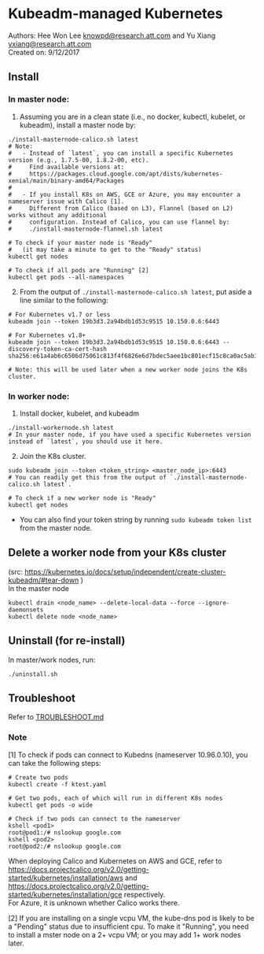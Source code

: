 # Kubeadm-managed Kubernetes
Authors: Hee Won Lee <knowpd@research.att.com> and Yu Xiang <yxiang@research.att.com>  
Created on: 9/12/2017

## Install
### In master node:
1. Assuming you are in a clean state (i.e., no docker, kubectl, kubelet, or kubeadm), install a master node by:  
```
./install-masternode-calico.sh latest
# Note:
#   - Instead of `latest`, you can install a specific Kubernetes version (e.g., 1.7.5-00, 1.8.2-00, etc).
#     Find available versions at:
#     https://packages.cloud.google.com/apt/dists/kubernetes-xenial/main/binary-amd64/Packages
#
#   - If you install K8s on AWS, GCE or Azure, you may encounter a nameserver issue with Calico [1].
#     Different from Calico (based on L3), Flannel (based on L2)  works without any additional 
#     configuration. Instead of Calico, you can use flannel by:
#     ./install-masternode-flannel.sh latest

# To check if your master node is "Ready"
#   (it may take a minute to get to the "Ready" status)
kubectl get nodes

# To check if all pods are "Running" [2]
kubectl get pods --all-namespaces
```

2. From the output of `./install-masternode-calico.sh latest`, put aside a line similar to the following:
```
# For Kubernetes v1.7 or less
kubeadm join --token 19b3d3.2a94bdb1d53c9515 10.150.0.6:6443

# For Kubernetes v1.8+
kubeadm join --token 19b3d3.2a94bdb1d53c9515 10.150.0.6:6443 --discovery-token-ca-cert-hash sha256:e61a4ab6c6506d75061c813f4f6826e6d7bdec5aee1bc801ecf15c8ca0ac5ab1

# Note: this will be used later when a new worker node joins the K8s cluster.
```

### In worker node:
1. Install docker, kubelet, and kubeadm
```
./install-workernode.sh latest
# In your master node, if you have used a specific Kubernetes version instead of `latest`, you should use it here.
```

2. Join the K8s cluster.
```
sudo kubeadm join --token <token_string> <master_node_ip>:6443
# You can readily get this from the output of `./install-masternode-calico.sh latest`.

# To check if a new worker node is "Ready"
kubectl get nodes
```
- You can also find your token string by running `sudo kubeadm token list` from the master node.

## Delete a worker node from your K8s cluster 
(src: https://kubernetes.io/docs/setup/independent/create-cluster-kubeadm/#tear-down )  
In the master node
```
kubectl drain <node_name> --delete-local-data --force --ignore-daemonsets
kubectl delete node <node_name>
```

## Uninstall (for re-install)
In master/work nodes, run:
```
./uninstall.sh
```

## Troubleshoot   

Refer to [TROUBLESHOOT.md](./TROUBLESHOOT.md)

### Note
[1] To check if pods can connect to Kubedns (nameserver 10.96.0.10), you can take the following steps:
```
# Create two pods
kubectl create -f ktest.yaml

# Get two pods, each of which will run in different K8s nodes
kubectl get pods -o wide

# Check if two pods can connect to the nameserver 
kshell <pod1>
root@pod1:/# nslookup google.com
kshell <pod2>
root@pod2:/# nslookup google.com
```
When deploying Calico and Kubernetes on AWS and GCE, refer to   
<https://docs.projectcalico.org/v2.0/getting-started/kubernetes/installation/aws> and   
<https://docs.projectcalico.org/v2.0/getting-started/kubernetes/installation/gce> respectively.  
For Azure, it is unknown whether Calico works there.

[2] If you are installing on a single vcpu VM, the kube-dns pod is likely to be a "Pending" status due to insufficient cpu. To make it "Running", you need to install a mster node on a 2+ vcpu VM; or you may add 1+ work nodes later.

